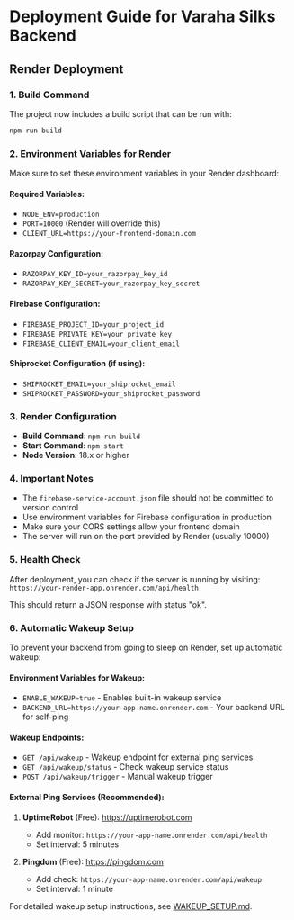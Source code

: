# Deployment Guide for Varaha Silks Backend

## Render Deployment

### 1. Build Command
The project now includes a build script that can be run with:
```bash
npm run build
```

### 2. Environment Variables for Render
Make sure to set these environment variables in your Render dashboard:

#### Required Variables:
- `NODE_ENV=production`
- `PORT=10000` (Render will override this)
- `CLIENT_URL=https://your-frontend-domain.com`

#### Razorpay Configuration:
- `RAZORPAY_KEY_ID=your_razorpay_key_id`
- `RAZORPAY_KEY_SECRET=your_razorpay_key_secret`

#### Firebase Configuration:
- `FIREBASE_PROJECT_ID=your_project_id`
- `FIREBASE_PRIVATE_KEY=your_private_key`
- `FIREBASE_CLIENT_EMAIL=your_client_email`

#### Shiprocket Configuration (if using):
- `SHIPROCKET_EMAIL=your_shiprocket_email`
- `SHIPROCKET_PASSWORD=your_shiprocket_password`

### 3. Render Configuration
- **Build Command**: `npm run build`
- **Start Command**: `npm start`
- **Node Version**: 18.x or higher

### 4. Important Notes
- The `firebase-service-account.json` file should not be committed to version control
- Use environment variables for Firebase configuration in production
- Make sure your CORS settings allow your frontend domain
- The server will run on the port provided by Render (usually 10000)

### 5. Health Check
After deployment, you can check if the server is running by visiting:
`https://your-render-app.onrender.com/api/health`

This should return a JSON response with status "ok".

### 6. Automatic Wakeup Setup
To prevent your backend from going to sleep on Render, set up automatic wakeup:

#### Environment Variables for Wakeup:
- `ENABLE_WAKEUP=true` - Enables built-in wakeup service
- `BACKEND_URL=https://your-app-name.onrender.com` - Your backend URL for self-ping

#### Wakeup Endpoints:
- `GET /api/wakeup` - Wakeup endpoint for external ping services
- `GET /api/wakeup/status` - Check wakeup service status
- `POST /api/wakeup/trigger` - Manual wakeup trigger

#### External Ping Services (Recommended):
1. **UptimeRobot** (Free): https://uptimerobot.com
   - Add monitor: `https://your-app-name.onrender.com/api/health`
   - Set interval: 5 minutes
   
2. **Pingdom** (Free): https://pingdom.com
   - Add check: `https://your-app-name.onrender.com/api/wakeup`
   - Set interval: 1 minute

For detailed wakeup setup instructions, see [WAKEUP_SETUP.md](./WAKEUP_SETUP.md).